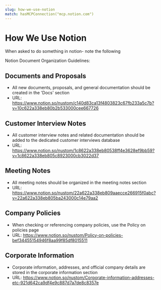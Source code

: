 ```yaml
---
slug: how-we-use-notion
match: hasMCPConnection("mcp.notion.com")
---
```


# How We Use Notion

When asked to do something in notion- note the following

Notion Document Organization Guidelines:

## Documents and Proposals

- All new documents, proposals, and general documentation should be created in the 'Docs' section
- URL: https://www.notion.so/nustom/c140d83ca13f4803823c67fb233a5c7b?v=10c622a338eb80b2b533000cee667726

## Customer Interview Notes

- All customer interview notes and related documentation should be added to the dedicated customer interviews database
- URL: https://www.notion.so/nustom/1c8622a338eb80538ff4e3628ef9bb59?v=1c8622a338eb805c8923000cb3022d37

## Meeting Notes

- All meeting notes should be organized in the meeting notes section
- URL: https://www.notion.so/nustom/22a622a338eb809aaecce266915f0abc?v=22a622a338eb805ba243000c14e79aa2

## Company Policies

- When checking or referencing company policies, use the Policy on policies page
- URL: https://www.notion.so/nustom/Policy-on-policies-bef34455154946f8aa99f85df8015511

## Corporate Information

- Corporate information, addresses, and official company details are stored in the corporate information section
- URL: https://www.notion.so/nustom/Corporate-information-addresses-etc-921d642ca9df4e9c887d7a7de8c8357e

